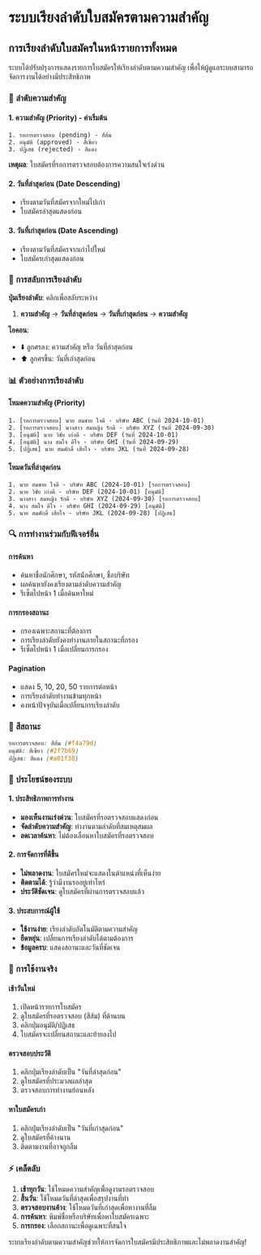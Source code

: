# ระบบเรียงลำดับใบสมัครตามความสำคัญ

## การเรียงลำดับใบสมัครในหน้ารายการทั้งหมด

ระบบได้ปรับปรุงการแสดงรายการใบสมัครให้เรียงลำดับตามความสำคัญ เพื่อให้ผู้ดูแลระบบสามารถจัดการงานได้อย่างมีประสิทธิภาพ

### 🎯 **ลำดับความสำคัญ**

#### **1. ความสำคัญ (Priority) - ค่าเริ่มต้น**
```
1. รอการตรวจสอบ (pending) - สีส้ม
2. อนุมัติ (approved) - สีเขียว  
3. ปฏิเสธ (rejected) - สีแดง
```

**เหตุผล**: ใบสมัครที่รอการตรวจสอบต้องการความสนใจเร่งด่วน

#### **2. วันที่ล่าสุดก่อน (Date Descending)**
- เรียงตามวันที่สมัครจากใหม่ไปเก่า
- ใบสมัครล่าสุดแสดงก่อน

#### **3. วันที่เก่าสุดก่อน (Date Ascending)**  
- เรียงตามวันที่สมัครจากเก่าไปใหม่
- ใบสมัครเก่าสุดแสดงก่อน

### 🔄 **การสลับการเรียงลำดับ**

**ปุ่มเรียงลำดับ**: คลิกเพื่อสลับระหว่าง
1. **ความสำคัญ** → **วันที่ล่าสุดก่อน** → **วันที่เก่าสุดก่อน** → **ความสำคัญ**

**ไอคอน**:
- ⬇️ ลูกศรลง: ความสำคัญ หรือ วันที่ล่าสุดก่อน
- ⬆️ ลูกศรขึ้น: วันที่เก่าสุดก่อน

### 📊 **ตัวอย่างการเรียงลำดับ**

#### **โหมดความสำคัญ (Priority)**
```
1. [รอการตรวจสอบ] นาย สมชาย ใจดี - บริษัท ABC (วันที่ 2024-10-01)
2. [รอการตรวจสอบ] นางสาว สมหญิง รักดี - บริษัท XYZ (วันที่ 2024-09-30)
3. [อนุมัติ] นาย วิชัย เก่งดี - บริษัท DEF (วันที่ 2024-10-01)
4. [อนุมัติ] นาง สมใจ ดีใจ - บริษัท GHI (วันที่ 2024-09-29)
5. [ปฏิเสธ] นาย สมศักดิ์ เสียใจ - บริษัท JKL (วันที่ 2024-09-28)
```

#### **โหมดวันที่ล่าสุดก่อน**
```
1. นาย สมชาย ใจดี - บริษัท ABC (2024-10-01) [รอการตรวจสอบ]
2. นาย วิชัย เก่งดี - บริษัท DEF (2024-10-01) [อนุมัติ]
3. นางสาว สมหญิง รักดี - บริษัท XYZ (2024-09-30) [รอการตรวจสอบ]
4. นาง สมใจ ดีใจ - บริษัท GHI (2024-09-29) [อนุมัติ]
5. นาย สมศักดิ์ เสียใจ - บริษัท JKL (2024-09-28) [ปฏิเสธ]
```

### 🔍 **การทำงานร่วมกับฟีเจอร์อื่น**

#### **การค้นหา**
- ค้นหาชื่อนักศึกษา, รหัสนักศึกษา, ชื่อบริษัท
- ผลค้นหายังคงเรียงตามลำดับความสำคัญ
- รีเซ็ตไปหน้า 1 เมื่อค้นหาใหม่

#### **การกรองสถานะ**
- กรองเฉพาะสถานะที่ต้องการ
- การเรียงลำดับยังคงทำงานภายในสถานะที่กรอง
- รีเซ็ตไปหน้า 1 เมื่อเปลี่ยนการกรอง

#### **Pagination**
- แสดง 5, 10, 20, 50 รายการต่อหน้า
- การเรียงลำดับทำงานข้ามทุกหน้า
- คงหน้าปัจจุบันเมื่อเปลี่ยนการเรียงลำดับ

### 🎨 **สีสถานะ**

```css
รอการตรวจสอบ: สีส้ม (#f4a79d)
อนุมัติ: สีเขียว (#2f7b69) 
ปฏิเสธ: สีแดง (#a01f38)
```

### 🚀 **ประโยชน์ของระบบ**

#### **1. ประสิทธิภาพการทำงาน**
- **มองเห็นงานเร่งด่วน**: ใบสมัครที่รอตรวจสอบแสดงก่อน
- **จัดลำดับความสำคัญ**: ทำงานตามลำดับที่สมเหตุสมผล
- **ลดเวลาค้นหา**: ไม่ต้องเลื่อนหาใบสมัครที่รอตรวจสอบ

#### **2. การจัดการที่ดีขึ้น**
- **ไม่พลาดงาน**: ใบสมัครใหม่จะแสดงในตำแหน่งที่เห็นง่าย
- **ติดตามได้**: รู้ว่ามีงานรออยู่เท่าไหร่
- **ประวัติชัดเจน**: ดูใบสมัครที่ผ่านการตรวจสอบแล้ว

#### **3. ประสบการณ์ผู้ใช้**
- **ใช้งานง่าย**: เรียงลำดับอัตโนมัติตามความสำคัญ
- **ยืดหยุ่น**: เปลี่ยนการเรียงลำดับได้ตามต้องการ
- **ข้อมูลครบ**: แสดงสถานะและวันที่ชัดเจน

### 📱 **การใช้งานจริง**

#### **เช้าวันใหม่**
1. เปิดหน้ารายการใบสมัคร
2. ดูใบสมัครที่รอตรวจสอบ (สีส้ม) ที่ด้านบน
3. คลิกปุ่มอนุมัติ/ปฏิเสธ
4. ใบสมัครจะเปลี่ยนสถานะและย้ายลงไป

#### **ตรวจสอบประวัติ**
1. คลิกปุ่มเรียงลำดับเป็น "วันที่ล่าสุดก่อน"
2. ดูใบสมัครที่ประมวลผลล่าสุด
3. ตรวจสอบการทำงานย้อนหลัง

#### **หาใบสมัครเก่า**
1. คลิกปุ่มเรียงลำดับเป็น "วันที่เก่าสุดก่อน"  
2. ดูใบสมัครที่ค้างนาน
3. ติดตามงานที่อาจถูกลืม

### ⚡ **เคล็ดลับ**

1. **เช้าทุกวัน**: ใช้โหมดความสำคัญเพื่อดูงานรอตรวจสอบ
2. **สิ้นวัน**: ใช้โหมดวันที่ล่าสุดเพื่อสรุปงานที่ทำ
3. **ตรวจสอบงานค้าง**: ใช้โหมดวันที่เก่าสุดเพื่อหางานที่ลืม
4. **การค้นหา**: พิมพ์ชื่อหรือบริษัทเพื่อหาใบสมัครเฉพาะ
5. **การกรอง**: เลือกสถานะเพื่อดูเฉพาะที่สนใจ

ระบบเรียงลำดับตามความสำคัญช่วยให้การจัดการใบสมัครมีประสิทธิภาพและไม่พลาดงานสำคัญ!